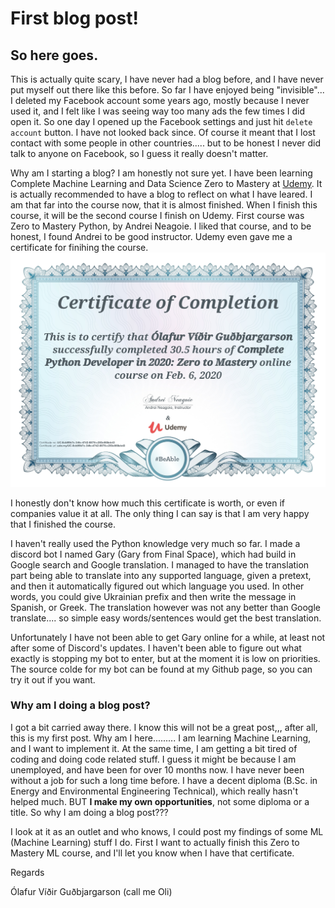 # First blog post!

## So here goes.

This is actually quite scary, I have never had a blog before, and I have never put myself out there like this before. So far I have enjoyed being "invisible"... 
I deleted my Facebook account some years ago, mostly because I never used it, and I felt like I was seeing way too many ads the few times I did open it. So one day 
I opened up the Facebook settings and just hit `delete account` button. I have not looked back since. 
Of course it meant that I lost contact with some people in other countries..... but to be honest I never did talk to anyone on Facebook, so I guess it really doesn't
matter.

Why am I starting a blog? 
I am honestly not sure yet. I have been learning Complete Machine Learning and Data Science Zero to Mastery at [Udemy](https://www.udemy.com). It is actually 
recommended to have a blog to reflect on what I have leared. I am that far into the course now, that it is almost finished. When I finish this course, it will be the
second course I finish on Udemy. First course was Zero to Mastery Python, by Andrei Neagoie. I liked that course, and to be honest, I found Andrei to be good 
instructor. Udemy even gave me a certificate for finihing the course.
![Python Certificate](images/Python_Certificate.jpg)

I honestly don't know how much this certificate is worth, or even if companies value it at all. The only thing I can say is that I am very happy that I finished the 
course. 

I haven't really used the Python knowledge very much so far. I made a discord bot I named Gary (Gary from Final Space), which had build in Google search and Google 
translation. I managed to have the translation part being able to translate into any supported language, given a pretext, and then it automatically figured out which
language you used. In other words, you could give Ukrainian prefix and then write the message in Spanish, or Greek. The translation however was not any better than 
Google translate.... so simple easy words/sentences would get the best translation. 

Unfortunately I have not been able to get Gary online for a while, at least not after some of Discord's updates. I haven't been able to figure out what exactly is 
stopping my bot to enter, but at the moment it is low on priorities. The source colde for my bot can be found at my Github page, so you can try it out if you want. 

### Why am I doing a blog post? 
I got a bit carried away there. I know this will not be a great post,,, after all, this is my first post. Why am I here......... 
I am learning Machine Learning, and I want to implement it. At the same time, I am getting a bit tired of coding and doing code related stuff. I guess it might be
because I am unemployed, and have been for over 10 months now. I have never been without a job for such a long time before. I have a decent diploma (B.Sc. in Energy 
and Environmental Engineering Technical), which really hasn't helped much. BUT **I make my own opportunities**, not some diploma or a title. So why I am doing a 
blog post??? 

I look at it as an outlet and who knows, I could post my findings of some ML (Machine Learning) stuff I do. First I want to actually finish this Zero to Mastery ML 
course, and I'll let you know when I have that certificate. 

Regards

Ólafur Víðir Guðbjargarson (call me Oli)
